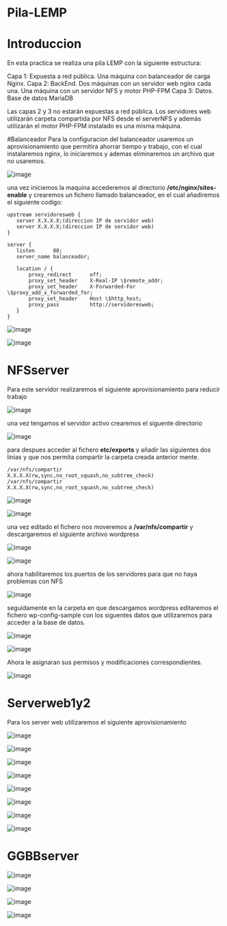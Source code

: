 # Pila-LEMP



# Introduccion
En esta practica se realiza una pila LEMP con la siguiente estructura:

Capa 1: Expuesta a red pública. Una máquina con balanceador de carga Nginx.
Capa 2: BackEnd. 
    Dos máquinas con un servidor web nginx cada una.
    Una máquina con un servidor NFS y motor PHP-FPM
Capa 3: Datos. Base de datos MariaDB

Las capas 2 y 3 no estarán expuestas a red pública. Los servidores web utilizarán carpeta compartida por NFS desde el serverNFS y además utilizarán el motor PHP-FPM instalado es una misma máquina.

#Balanceador
Para la configuracion del balanceador usaremos un aprovisionamiento que permitira ahorrar tiempo y trabajo, con el cual instalaremos nginx, lo iniciaremos y ademas eliminaremos un archivo que no usaremos.

![image](https://github.com/vchamizoc01/Pila-LEMP/assets/73099273/21e4b353-ee85-45dc-b099-d725e3e08f36)

una vez iniciemos la maquina accederemos al directorio **/etc/nginx/sites-enable**
y crearemos un fichero llamado balanceador, en el cual añadiremos el siguiente codigo:
 ```
upstream servidoresweb {
    server X.X.X.X;(direccion IP de servidor web)
    server X.X.X.X;(direccion IP de servidor web)
}
	
server {
    listen      80;
    server_name balanceador;

    location / {
	    proxy_redirect      off;
	    proxy_set_header    X-Real-IP \$remote_addr;
	    proxy_set_header    X-Forwarded-For \$proxy_add_x_forwarded_for;
        proxy_set_header    Host \$http_host;
        proxy_pass          http://servidoresweb;
	}
}
 ```



 ![image](https://github.com/vchamizoc01/Pila-LEMP/assets/73099273/aeef5f16-752f-4374-ab20-a8aaad649c2d)

![image](https://github.com/vchamizoc01/Pila-LEMP/assets/73099273/60783a9a-d5b0-40cc-a84c-8cb1e0a6a096)

# NFSserver
Para este servidor realizaremos el siguiente aprovisionamiento para reducir trabajo

![image](https://github.com/vchamizoc01/Pila-LEMP/assets/73099273/1cf0e0ef-7b1a-4db5-8e09-f11e8b61a6f8)

una vez tengamos el servidor activo crearemos el siguente directorio

![image](https://github.com/vchamizoc01/Pila-LEMP/assets/73099273/1e694aba-bfbc-45a0-a136-35a582db403e)

para despues acceder al fichero **etc/exports** y añadir las siguientes dos linias y que nos permita compartir la carpeta creada anterior mente.
```
/var/nfs/compartir     X.X.X.X(rw,sync,no_root_squash,no_subtree_check)
/var/nfs/compartir     X.X.X.X(rw,sync,no_root_squash,no_subtree_check)
```

![image](https://github.com/vchamizoc01/Pila-LEMP/assets/73099273/ca810b77-a0de-4bdd-acc7-160a9d2d8ffe)

![image](https://github.com/vchamizoc01/Pila-LEMP/assets/73099273/661465d3-7243-477f-915b-ef4ce438b058)

una vez editado el fichero nos moveremos a **/var/nfs/compartir** y descargaremos el siguiente archivo wordpress

![image](https://github.com/vchamizoc01/Pila-LEMP/assets/73099273/cae03f31-db06-42b4-8429-d8c9bcdf25fb)

![image](https://github.com/vchamizoc01/Pila-LEMP/assets/73099273/899e103b-ad73-4cbe-bc55-44de82686296)

ahora habilitaremos los puertos de los servidores para que no haya problemas con NFS

![image](https://github.com/vchamizoc01/Pila-LEMP/assets/73099273/1f49b9ca-16f1-4b7f-a9ba-30726aba92a0)

seguidamente en la carpeta en que descargamos wordpress editaremos el fichero wp-config-sample con los siguentes datos que utilizaremos para acceder a la base de datos.

![image](https://github.com/vchamizoc01/Pila-LEMP/assets/73099273/3acb4b39-d3c0-4ee3-beca-c2c1e95a93c8)

![image](https://github.com/vchamizoc01/Pila-LEMP/assets/73099273/3506fdf9-e803-4e4d-ac19-89d4e31f0331)

 Ahora le asignaran sus permisos y modificaciones correspondientes.

![image](https://github.com/vchamizoc01/Pila-LEMP/assets/73099273/5714b586-9492-4882-9906-aecd8884717c)

# Serverweb1y2

Para los server web utilizaremos el siguiente aprovisionamiento

![image](https://github.com/vchamizoc01/Pila-LEMP/assets/73099273/38a5c8ce-9bcb-4e31-a03d-71ac8ffe51a5)

![image](https://github.com/vchamizoc01/Pila-LEMP/assets/73099273/6ab6c670-11e2-4b78-9f62-2f4c1aa144d6)

![image](https://github.com/vchamizoc01/Pila-LEMP/assets/73099273/09d3842d-643b-4fac-a828-79db78b1bebe)

![image](https://github.com/vchamizoc01/Pila-LEMP/assets/73099273/53cd97d1-90c5-4fa5-9483-39da614b8e94)

![image](https://github.com/vchamizoc01/Pila-LEMP/assets/73099273/0086b1c5-b3aa-443b-8df7-89a24ad4233e)

![image](https://github.com/vchamizoc01/Pila-LEMP/assets/73099273/71556a29-a794-475c-b605-f5e4a8bdd20e)

![image](https://github.com/vchamizoc01/Pila-LEMP/assets/73099273/5cc4b2cc-bd50-4829-8974-e4f8cf54b7dc)

![image](https://github.com/vchamizoc01/Pila-LEMP/assets/73099273/43a5dbe6-7e7e-4c27-9873-5319e4588070)

# GGBBserver

![image](https://github.com/vchamizoc01/Pila-LEMP/assets/73099273/b18082ee-c70d-42c7-9d20-54057eb7dac3)

![image](https://github.com/vchamizoc01/Pila-LEMP/assets/73099273/483e447f-dfcd-496b-b4ac-61d0fcf3f851)


![image](https://github.com/vchamizoc01/Pila-LEMP/assets/73099273/021cb5cd-7a1d-4ffd-9c6c-1552bd353881)

![image](https://github.com/vchamizoc01/Pila-LEMP/assets/73099273/08e0da62-08e9-451f-9bde-ad3b0aa6f8ac)
